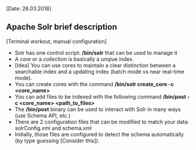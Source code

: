 [Date: 26.03.2018]

## Apache Solr brief description

[Terminal workout, manual configuration]

* Solr has one control script: **/bin/solr** that can be used to manage it
* A _core_ or a _collection_ is basically a unqiue index.
* [Idea] You can use cores to maintain a clear distinction between a searchable index
and a updating index (batch mode vs near real-time mode).
* You can create cores with the command **/bin/solr create_core -c <core_name>**
* You can add files to be indexed with the following command **/bin/post -c <core_name> <path_to_files>**
* The **/bin/post** binary can be used to interact with Solr in many ways (use Schema API, etc.)
* There are 2 configuration files that can be modified to match your data: solrConfig.xml and schema.xml
* Initially, those files are configured to detect the schema automatically (by type guessing [Consider this]).
